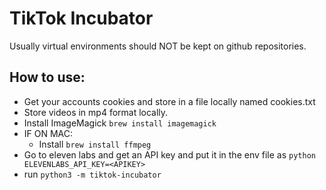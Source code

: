 # TikTok Incubator

Usually virtual environments should NOT be kept on github repositories.

## How to use:

- Get your accounts cookies and store in a file locally named cookies.txt
- Store videos in mp4 format locally.
- Install ImageMagick `brew install imagemagick`
- IF ON MAC:
  - Install `brew install ffmpeg`
- Go to eleven labs and get an API key and put it in the env file as ```python ELEVENLABS_API_KEY=<APIKEY>```
- run `python3 -m tiktok-incubator`